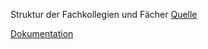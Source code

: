 
Struktur der Fachkollegien und Fächer [Quelle](http://www.dfg.de/dfg_profil/gremien/fachkollegien/faecher/)

[Dokumentation](https://joetm.github.io/dfg-fachsystematik/index-en.html)
